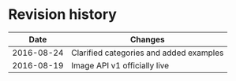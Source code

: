 # Revision history

| Date | Changes |
| ---- | ---------------- |
| 2016-08-24 | Clarified categories and added examples |
| 2016-08-19 | Image API v1 officially live |

